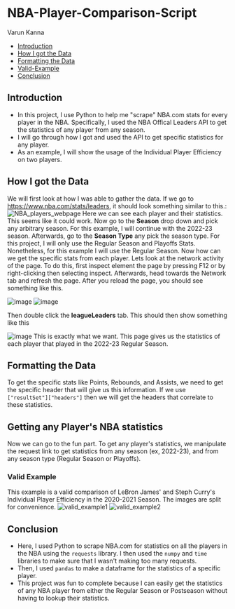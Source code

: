 # NBA-Player-Comparison-Script

Varun Kanna

* [Introduction](#Introduction)
* [How I got the Data](#how-i-got-the-data)
* [Formatting the Data](#Formatting-the-data)
* [Valid-Example](#Valid-Example)
* [Conclusion](#Conclusion)

## Introduction
* In this project, I use Python to help me "scrape" NBA.com stats for every player in the NBA. Specifically, I used the NBA Offical Leaders API to get the statistics of any player from any season. 
* I will go through how I got and used the API to get specific statistics for any player.
* As an example, I will show the usage of the Individual Player Efficiency on two players.

## How I got the Data
We will first look at how I was able to gather the data. If we go to https://www.nba.com/stats/leaders, it should look something similar to this.:
![NBA_players_webpage](https://user-images.githubusercontent.com/73306137/236642078-4f6a69d9-be15-4305-870d-9e1a7c87e3e0.png)
Here we can see each player and their statistics. This seems like it could work. Now go to the **Season** drop down and pick any arbitrary season. For this example, I will continue with the 2022-23 season. Afterwards, go to the **Season Type** any pick the season type. For this project, I will only use the Regular Season and Playoffs Stats. Nonetheless, for this example I will use the Regular Season. Now how can we get the specific stats from each player. Lets look at the network activity of the page. To do this, first inspect element the page by pressing F12 or by right-clicking then selecting inspect. Afterwards, head towards the Network tab and refresh the page. After you reload the page, you should see something like this. 

![image](https://user-images.githubusercontent.com/73306137/236642398-4a6c31d4-a5f2-4c2e-885e-c226d1adc764.png)
![image](https://user-images.githubusercontent.com/73306137/236642462-a8714894-caa0-447d-882a-c14511db8b8e.png)

Then double click the **leagueLeaders** tab. This should then show something like this

![image](https://user-images.githubusercontent.com/73306137/236642473-c5549df8-1769-459d-a195-95b9ba784698.png)
This is exactly what we want. This page gives us the statistics of each player that played in the 2022-23 Regular Season. 

## Formatting the Data
To get the specific stats like Points, Rebounds, and Assists, we need to get the specific header that will give us this information. If we use `["resultSet"]["headers"]` then we will get the headers that correlate to these statistics.

## Getting any Player's NBA statistics
Now we can go to the fun part. To get any player's statistics, we manipulate the request link to get statistics from any season (ex, 2022-23), and from any season type (Regular Season or Playoffs).

### Valid Example
This example is a valid comparison of LeBron James' and Steph Curry's Individual Player Efficiency in the 2020-2021 Season. The images are split for convenience.
![valid_example1](https://github.com/varun-kanna/NBA-Player-Comparison-Script/assets/73306137/28bb9c97-d794-4954-a9bb-1e9f2b98f5f2)
![valid_example2](https://github.com/varun-kanna/NBA-Player-Comparison-Script/assets/73306137/18f876c6-ca7a-4b41-9d09-fc8199326e6b)


## Conclusion
* Here, I used Python to scrape NBA.com for statistics on all the players in the NBA using the `requests` library. I then used the `numpy` and `time` libraries to make sure that I wasn't making too many requests. 
* Then, I used `pandas` to make a dataframe for the statistics of a specific player. 
* This project was fun to complete because I can easily get the statistics of any NBA player from either the Regular Season or Postseason without having to lookup their statistics.

